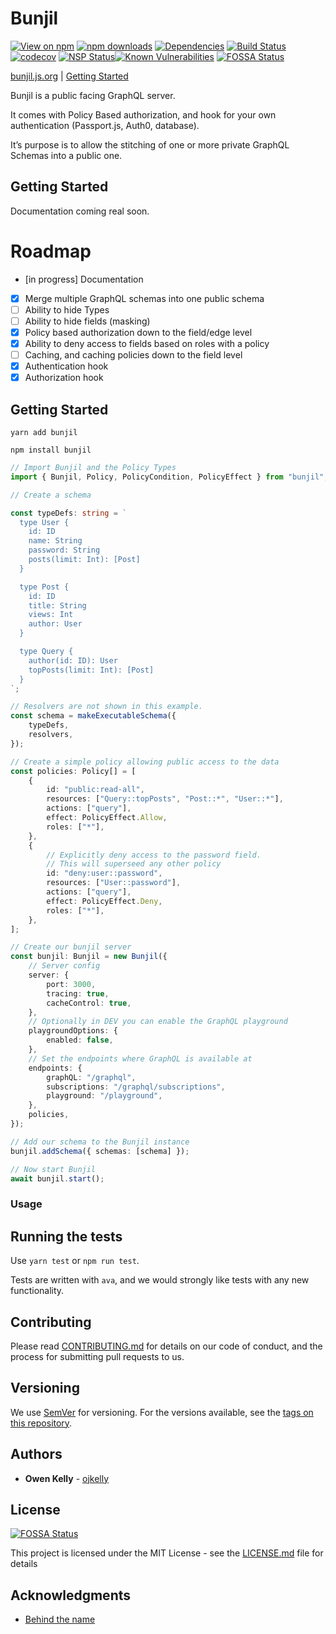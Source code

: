 # Bunjil

[![View on npm](https://img.shields.io/npm/v/bunjil.svg)](https://npmjs.org/packages/bunjil)
[![npm downloads](https://img.shields.io/npm/dm/bunjil.svg)](https://npmjs.org/packages/bunjil)
[![Dependencies](https://img.shields.io/david/ojkelly/bunjil.svg)](https://david-dm.org/ojkelly/bunjil)
[![Build Status](https://travis-ci.org/ojkelly/bunjil.svg?branch=master)](https://travis-ci.org/ojkelly/bunjil)
[![codecov](https://codecov.io/gh/ojkelly/bunjil/branch/master/graph/badge.svg)](https://codecov.io/gh/ojkelly/bunjil)
[![NSP Status](https://nodesecurity.io/orgs/ojkelly/projects/7f441bdb-76ab-4155-aec9-00777b5adc9a/badge)](https://nodesecurity.io/orgs/ojkelly/projects/7f441bdb-76ab-4155-aec9-00777b5adc9a)[![Known Vulnerabilities](https://snyk.io/test/npm/bunjil/badge.svg)](https://snyk.io/test/npm/bunjil)
[![FOSSA Status](https://app.fossa.io/api/projects/git%2Bgithub.com%2Fojkelly%2Fbunjil.svg?type=shield)](https://app.fossa.io/projects/git%2Bgithub.com%2Fojkelly%2Fbunjil?ref=badge_shield)

[bunjil.js.org](https://bunjil.js.org) | [Getting Started](https://bunjil.js.org/docs/getting-started)

Bunjil is a public facing GraphQL server.

It comes with Policy Based authorization, and hook for your own authentication (Passport.js, Auth0, database).

It’s purpose is to allow the stitching of one or more private GraphQL Schemas into a public one.

## Getting Started

Documentation coming real soon.

# Roadmap

*   [in progress] Documentation
*   [x] Merge multiple GraphQL schemas into one public schema
*   [ ] Ability to hide Types
*   [ ] Ability to hide fields (masking)
*   [x] Policy based authorization down to the field/edge level
*   [x] Ability to deny access to fields based on roles with a policy
*   [ ] Caching, and caching policies down to the field level
*   [x] Authentication hook
*   [x] Authorization hook

## Getting Started

`yarn add bunjil`

`npm install bunjil`

```typescript
// Import Bunjil and the Policy Types
import { Bunjil, Policy, PolicyCondition, PolicyEffect } from "bunjil";

// Create a schema

const typeDefs: string = `
  type User {
    id: ID
    name: String
    password: String
    posts(limit: Int): [Post]
  }

  type Post {
    id: ID
    title: String
    views: Int
    author: User
  }

  type Query {
    author(id: ID): User
    topPosts(limit: Int): [Post]
  }
`;

// Resolvers are not shown in this example.
const schema = makeExecutableSchema({
    typeDefs,
    resolvers,
});

// Create a simple policy allowing public access to the data
const policies: Policy[] = [
    {
        id: "public:read-all",
        resources: ["Query::topPosts", "Post::*", "User::*"],
        actions: ["query"],
        effect: PolicyEffect.Allow,
        roles: ["*"],
    },
    {
        // Explicitly deny access to the password field.
        // This will superseed any other policy
        id: "deny:user::password",
        resources: ["User::password"],
        actions: ["query"],
        effect: PolicyEffect.Deny,
        roles: ["*"],
    },
];

// Create our bunjil server
const bunjil: Bunjil = new Bunjil({
    // Server config
    server: {
        port: 3000,
        tracing: true,
        cacheControl: true,
    },
    // Optionally in DEV you can enable the GraphQL playground
    playgroundOptions: {
        enabled: false,
    },
    // Set the endpoints where GraphQL is available at
    endpoints: {
        graphQL: "/graphql",
        subscriptions: "/graphql/subscriptions",
        playground: "/playground",
    },
    policies,
});

// Add our schema to the Bunjil instance
bunjil.addSchema({ schemas: [schema] });

// Now start Bunjil
await bunjil.start();
```

### Usage

## Running the tests

Use `yarn test` or `npm run test`.

Tests are written with `ava`, and we would strongly like tests with any new functionality.

## Contributing

Please read [CONTRIBUTING.md](https://github.com/ojkelly/bunjil/CONTRIBUTING.md) for details on our code of conduct, and the process for submitting pull requests to us.

## Versioning

We use [SemVer](http://semver.org/) for versioning. For the versions available, see the [tags on this repository](https://github.com/ojkelly/bunjil/tags).

## Authors

*   **Owen Kelly** - [ojkelly](https://github.com/ojkelly)

## License

[![FOSSA Status](https://app.fossa.io/api/projects/git%2Bgithub.com%2Fojkelly%2Fbunjil.svg?type=large)](https://app.fossa.io/projects/git%2Bgithub.com%2Fojkelly%2Fbunjil?ref=badge_large)

This project is licensed under the MIT License - see the [LICENSE.md](https://github.com/ojkelly/bunjil/LICENSE.md) file for details

## Acknowledgments

*   [Behind the name](https://en.wikipedia.org/wiki/Bunjil)
